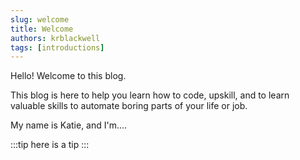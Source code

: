 ```yaml
---
slug: welcome
title: Welcome
authors: krblackwell
tags: [introductions]
---
```


Hello! Welcome to this blog.

This blog is here to help you learn how to code, upskill, and to learn valuable skills to automate boring parts of your life or job.

<!-- truncate -->

My name is Katie, and I'm....

:::tip
here is a tip
:::
